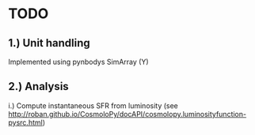 # TODO

## 1.) Unit handling
Implemented using pynbodys SimArray (Y)

## 2.) Analysis
i.) Compute instantaneous SFR from luminosity (see http://roban.github.io/CosmoloPy/docAPI/cosmolopy.luminosityfunction-pysrc.html)
